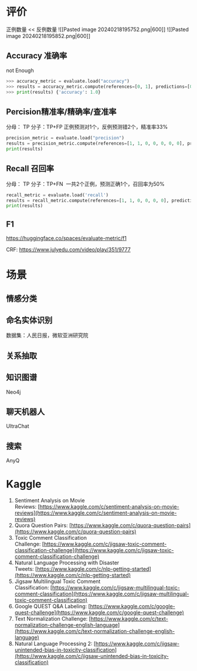 # 评价
正例数量 << 反例数量
![[Pasted image 20240218195752.png|600]]
![[Pasted image 20240218195852.png|600]]
## Accuracy 准确率 
not Enough

```python
>>> accuracy_metric = evaluate.load("accuracy") 
>>> results = accuracy_metric.compute(references=[0, 1], predictions=[0, 1]) 
>>> print(results) {'accuracy': 1.0}
```
## Percision精准率/精确率/查准率
分母： TP
分子：TP+FP
正例预测对1个，反例预测错2个，精准率33%
```python
precision_metric = evaluate.load("precision")
results = precision_metric.compute(references=[1, 1, 0, 0, 0, 0, 0], predictions=[1, 0, 1, 1, 0, 0, 0])
print(results)
```
## Recall  召回率
分母： TP
分子：TP+FN
 一共2个正例，预测正确1个，召回率为50%
```python
recall_metric = evaluate.load('recall')
results = recall_metric.compute(references=[1, 1, 0, 0, 0, 0], predictions=[1, 0, 1, 1, 0, 0])
print(results)
```

## F1
https://huggingface.co/spaces/evaluate-metric/f1



CRF: https://www.julyedu.com/video/play/351/9777

# 场景

## 情感分类


## 命名实体识别

数据集：人民日报，微软亚洲研究院
## 关系抽取

## 知识图谱

Neo4j

## 聊天机器人
UltraChat

## 搜索
AnyQ

# Kaggle

1. Sentiment Analysis on Movie Reviews: [https://www.kaggle.com/c/sentiment-analysis-on-movie-reviews](https://www.kaggle.com/c/sentiment-analysis-on-movie-reviews)
2. Quora Question Pairs: [https://www.kaggle.com/c/quora-question-pairs](https://www.kaggle.com/c/quora-question-pairs)
3. Toxic Comment Classification Challenge: [https://www.kaggle.com/c/jigsaw-toxic-comment-classification-challenge](https://www.kaggle.com/c/jigsaw-toxic-comment-classification-challenge)
4. Natural Language Processing with Disaster Tweets: [https://www.kaggle.com/c/nlp-getting-started](https://www.kaggle.com/c/nlp-getting-started)
5. Jigsaw Multilingual Toxic Comment Classification: [https://www.kaggle.com/c/jigsaw-multilingual-toxic-comment-classification](https://www.kaggle.com/c/jigsaw-multilingual-toxic-comment-classification)
6. Google QUEST Q&A Labeling: [https://www.kaggle.com/c/google-quest-challenge](https://www.kaggle.com/c/google-quest-challenge)
7. Text Normalization Challenge: [https://www.kaggle.com/c/text-normalization-challenge-english-language](https://www.kaggle.com/c/text-normalization-challenge-english-language)
8. Natural Language Processing 2: [https://www.kaggle.com/c/jigsaw-unintended-bias-in-toxicity-classification](https://www.kaggle.com/c/jigsaw-unintended-bias-in-toxicity-classification)



